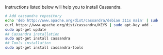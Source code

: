 Instructions listed below will help you to install Cassandra.

```bash
# Add cassandra repository
echo 'deb http://www.apache.org/dist/cassandra/debian 311x main' | sudo tee --append /etc/apt/sources.list.d/cassandra.list > /dev/null
curl https://www.apache.org/dist/cassandra/KEYS | sudo apt-key add -
sudo apt-get update
## Cassandra installation
sudo apt-get install cassandra
## Tools installation
sudo apt-get install cassandra-tools
```